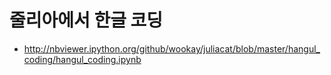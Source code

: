 줄리아에서 한글 코딩
====================

 * <http://nbviewer.ipython.org/github/wookay/juliacat/blob/master/hangul_coding/hangul_coding.ipynb>
